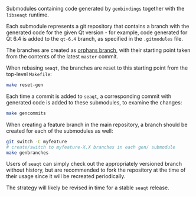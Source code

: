 Submodules containing code generated by `genbindings` together with the `libseaqt` runtime.

Each submodule represents a git repository that contains a branch with the
generated code for the given Qt version - for example, code generated for
Qt 6.4 is added to the `qt-6.4` branch, as specified in the `.gitmodules` file.

The branches are created as [orphans branch](https://git-scm.com/docs/git-checkout/2.47.1#Documentation/git-checkout.txt---orphanltnew-branchgt), with their starting point taken from
the contents of the latest `master` commit.

When rebasing `seaqt`, the branches are reset to this starting point from the
top-level `Makefile`:

```sh
make reset-gen
```

Each time a commit is added to `seaqt`, a corresponding commit with generated
code is added to these submodules, to examine the changes:

```sh
make gencommits
```

When creating a feature branch in the main repository, a branch should be
created for each of the submodules as well:

```sh
git switch -C myfeature
# create/switch to myfeature-X.X branches in each gen/ submodule
make genbranches
```

Users of `seaqt` can simply check out the appropriately versioned branch without
history, but are recommended to fork the repository at the time of their usage
since it will be recreated periodically.

The strategy will likely be revised in time for a stable `seaqt` release.
